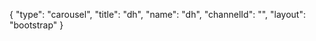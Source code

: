 {
    "type": "carousel",
    "title": "dh",
    "name": "dh",
    "channelId": "",
    "layout": "bootstrap"
}